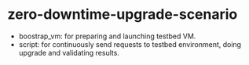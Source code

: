# zero-downtime-upgrade-scenario

- boostrap_vm: for preparing and launching testbed VM.
- script: for continuously send requests to testbed environment, doing upgrade and validating results.

